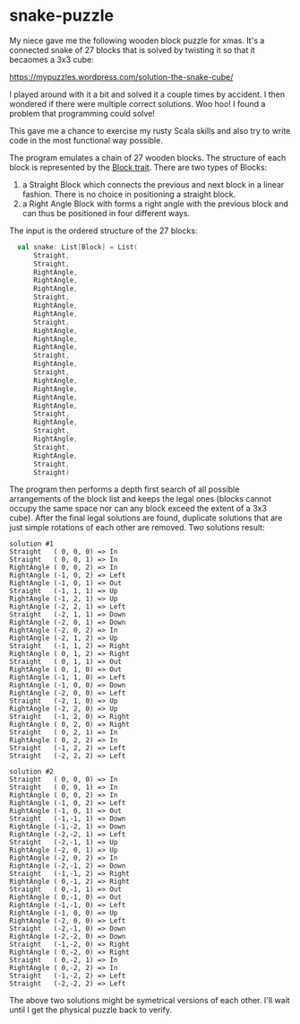 # snake-puzzle

My niece gave me the following wooden block puzzle for xmas. It's a connected snake of 27 blocks that is solved by twisting it so that it becaomes a 3x3 cube:

https://mypuzzles.wordpress.com/solution-the-snake-cube/

I played around with it a bit and solved it a couple times by accident. I then wondered if there were multiple correct solutions. Woo hoo! I found a problem that programming could solve!

This gave me a chance to exercise my rusty Scala skills and also try to write code in the most functional way possible.

The program emulates a chain of 27 wooden blocks. The structure of each block is represented by the [Block trait](../master/src/org/kleemann/snakepuzzle/Block.scala).  There are two types of Blocks:
1. a Straight Block which connects the previous and next block in a linear fashion. There is no choice in positioning a straight block.
2. a Right Angle Block with forms a right angle with the previous block and can thus be positioned in four different ways.

The input is the ordered structure of the 27 blocks:

```scala
  val snake: List[Block] = List(
      Straight,
      Straight,
      RightAngle,
      RightAngle,
      RightAngle,
      Straight,
      RightAngle,
      RightAngle,
      Straight,
      RightAngle,
      RightAngle,
      RightAngle,
      Straight,
      RightAngle,
      Straight,
      RightAngle,
      RightAngle,
      RightAngle,
      RightAngle,
      Straight,
      RightAngle,
      Straight,
      RightAngle,
      Straight,
      RightAngle,
      Straight,
      Straight)
``` 

The program then performs a depth first search of all possible arrangements of the block list and keeps the legal ones (blocks cannot occupy the same space nor can any block exceed the extent of a 3x3 cube). After the final legal solutions are found, duplicate solutions that are just simple rotations of each other are removed. Two solutions result:

```
solution #1
Straight   ( 0, 0, 0) => In
Straight   ( 0, 0, 1) => In
RightAngle ( 0, 0, 2) => In
RightAngle (-1, 0, 2) => Left
RightAngle (-1, 0, 1) => Out
Straight   (-1, 1, 1) => Up
RightAngle (-1, 2, 1) => Up
RightAngle (-2, 2, 1) => Left
Straight   (-2, 1, 1) => Down
RightAngle (-2, 0, 1) => Down
RightAngle (-2, 0, 2) => In
RightAngle (-2, 1, 2) => Up
Straight   (-1, 1, 2) => Right
RightAngle ( 0, 1, 2) => Right
Straight   ( 0, 1, 1) => Out
RightAngle ( 0, 1, 0) => Out
RightAngle (-1, 1, 0) => Left
RightAngle (-1, 0, 0) => Down
RightAngle (-2, 0, 0) => Left
Straight   (-2, 1, 0) => Up
RightAngle (-2, 2, 0) => Up
Straight   (-1, 2, 0) => Right
RightAngle ( 0, 2, 0) => Right
Straight   ( 0, 2, 1) => In
RightAngle ( 0, 2, 2) => In
Straight   (-1, 2, 2) => Left
Straight   (-2, 2, 2) => Left

solution #2
Straight   ( 0, 0, 0) => In
Straight   ( 0, 0, 1) => In
RightAngle ( 0, 0, 2) => In
RightAngle (-1, 0, 2) => Left
RightAngle (-1, 0, 1) => Out
Straight   (-1,-1, 1) => Down
RightAngle (-1,-2, 1) => Down
RightAngle (-2,-2, 1) => Left
Straight   (-2,-1, 1) => Up
RightAngle (-2, 0, 1) => Up
RightAngle (-2, 0, 2) => In
RightAngle (-2,-1, 2) => Down
Straight   (-1,-1, 2) => Right
RightAngle ( 0,-1, 2) => Right
Straight   ( 0,-1, 1) => Out
RightAngle ( 0,-1, 0) => Out
RightAngle (-1,-1, 0) => Left
RightAngle (-1, 0, 0) => Up
RightAngle (-2, 0, 0) => Left
Straight   (-2,-1, 0) => Down
RightAngle (-2,-2, 0) => Down
Straight   (-1,-2, 0) => Right
RightAngle ( 0,-2, 0) => Right
Straight   ( 0,-2, 1) => In
RightAngle ( 0,-2, 2) => In
Straight   (-1,-2, 2) => Left
Straight   (-2,-2, 2) => Left
```
 
 The above two solutions might be symetrical versions of each other. I'll wait until I get the physical puzzle back to verify.